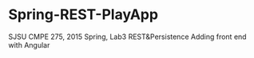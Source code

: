 # Spring-REST-PlayApp
SJSU CMPE 275, 2015 Spring, Lab3 REST&amp;Persistence
Adding front end with Angular
